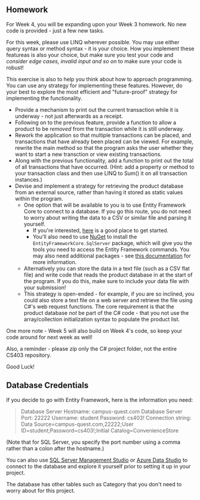 ## Homework

For Week 4, you will be expanding upon your Week 3 homework. No new code is provided - just a few new tasks.

For this week, please use LINQ wherever possible. You may use either query syntax or method syntax - it is your choice. How you implement these featureas is also your choice, but make sure you test your code and *consider edge cases, invalid input and so on* to make sure your code is robust!

This exercise is also to help you think about how to approach programming. You can use any strategy for implementing these features. However, do your best to explore the most efficient and "future-proof" strategy for implementing the functionality.

* Provide a mechanism to print out the current transaction while it is underway - not just afterwards as a receipt. 
* Following on to the previous feature, provide a function to allow a product to be *removed* from the transaction while it is still underway. 
* Rework the application so that multiple transactions can be placed, and transactions that have already been placed can be viewed. For example, rewrite the main method so that the program asks the user whether they want to start a new transction or view existing transactions.
* Along with the previous functionality, add a function to print out the total of all transactions that have occurred. (Hint: add a property or method to your transaction class and then use LINQ to Sum() it on all transaction instances.)
* Devise and implement a strategy for retrieving the product database from an external source, rather than having it stored as static values within the program.
  * One option that will be available to you is to use Entity Framework Core to connect to a database. If you go this route, you do not need to worry about writing the data to a CSV or similar file and parsing it yourself. 
    * If you're interested, [here](https://www.entityframeworktutorial.net/efcore/create-model-for-existing-database-in-ef-core.aspx) is a good place to get started.
    * You'll also need to use [NuGet](https://learn.microsoft.com/en-us/nuget/quickstart/install-and-use-a-package-in-visual-studio) to install the `EntityFrameworkCore.SqlServer` package, which will give you the tools you need to access the Entity Framework commands. You may also need additional packages - see [this documentation](https://learn.microsoft.com/en-us/ef/core/managing-schemas/scaffolding/?tabs=dotnet-core-cli) for more information.
  * Alternatively you can store the data in a text file (such as a CSV flat file) and write code that reads the product database in at the start of the program. If you do this, make sure to include your data file with your submission!
  * This strategy is open-ended - for example, if you are so inclined, you could also store a text file on a web server and retrieve the file using C#'s web request functions. The core requirement is that the product database *not* be part of the C# code - that you not use the array/collection initialization syntax to populate the product list.

One more note - Week 5 will also build on Week 4's code, so keep your code around for next week as well!

Also, a reminder - please zip only the C# project folder, not the entire CS403 repository. 

Good Luck!

## Database Credentials

If you decide to go with Entity Framework, here is the information you need:

> Database Server Hostname: campus-quest.com
> Database Server Port: 22222
> Username: student
> Password: cs403!
> Connection string: Data Source=campus-quest.com,22222;User ID=student;Password=cs403!;Initial Catalog=ConvenienceStore
>

(Note that for SQL Server, you specify the port number using a comma rather than a colon after the hostname.)

You can also use [SQL Server Management Studio](https://learn.microsoft.com/en-us/sql/ssms/download-sql-server-management-studio-ssms?view=sql-server-ver16) or [Azure Data Studio](https://azure.microsoft.com/en-us/products/data-studio) to connect to the database and explore it yourself prior to setting it up in your project.

The database has other tables such as Category that you don't need to worry about for this project.

